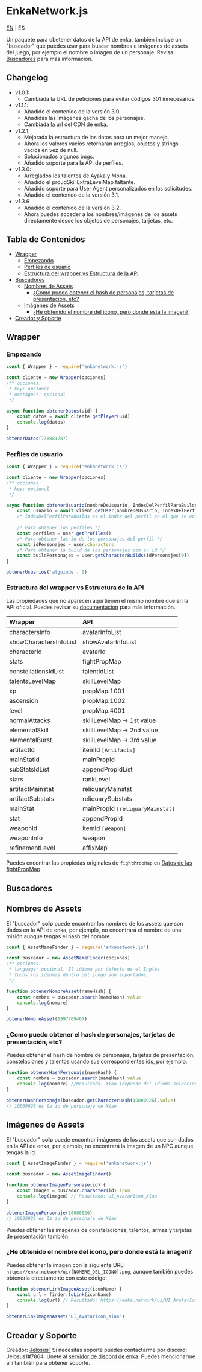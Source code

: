 # EnkaNetwork.js

[EN](/README.md) | ES

Un paquete para obetener datos de la API de enka, también incluye un "buscador" que puedes usar para buscar nombres e imágenes de assets del juego, por ejemplo el nombre o imagen de un personaje. Revisa [Buscadores](#buscadores) para más información.

## Changelog
- v1.0.1:
	- Cambiada la URL de peticiones para evitar códigos 301 innecesarios.
- v1.1.1:
	- Añadido el contenido de la versión 3.0.
	- Añadidas las imágenes gacha de los personajes.
	- Cambiada la url del CDN de enka.
- v1.2.1:
	- Mejorada la estructura de los datos para un mejor manejo.
	- Ahora los valores vacíos retornarán arreglos, objetos y strings vacíos en vez de null.
	- Solucionados algunos bugs.
	- Añadido soporte para la API de perfiles.
- v1.3.0:
	- Arreglados los talentos de Ayaka y Mona.
	- Añadido el proudSkillExtraLevelMap faltante.
	- Añadido soporte para User Agent personalizados en las solicitudes.
	- Añadido el contenido de la versión 3.1.
- v1.3.6
	- Añadido el contenido de la versión 3.2.
	- Ahora puedes acceder a los nombres/imágenes de los assets directamente desde los objetos de personajes, tarjetas, etc.

## Tabla de Contenidos
- [Wrapper](#wrapper)
	- [Empezando](#empezando)
	- [Perfiles de usuario](#perfiles-de-usuario)
	- [Estructura del wrapper vs Estructura de la API](#estructura-del-wrapper-vs-estructura-de-la-api)
- [Buscadores](#buscadores)
	- [Nombres de Assets](#nombres-de-assets)  
		- [¿Como puedo obtener el hash de personajes, tarjetas de presentación, etc?](#¿como-puedo-obtener-el-hash-de-personajes-tarjetas-de-presentación-etc) 
	- [Imágenes de Assets](#imágenes-de-assets) 
		- [¿He obtenido el nombre del icono, pero donde está la imagen?](#¿he-obtenido-el-nombre-del-icono-pero-donde-está-la-imagen)
- [Creador y Soporte](#creador-y-soporte) 

## Wrapper

### Empezando

```js
const { Wrapper } = require('enkanetwork.js')

const cliente = new Wrapper(opciones)
/** opciones:
 * key: opcional
 * userAgent: opcional
 */

async function obtenerDatos(uid) {
	const datos = await cliente.getPlayer(uid)
	console.log(datos)
}

obtenerDatos(738081787)
```

### Perfiles de usuario

```js
const { Wrapper } = require('enkanetwork.js')

const cliente = new Wrapper(opciones)
/** opciones:
 * key: opcional
 */

async function obtenerUsuario(nombreDeUsuario, IndexDelPerfilParaBuilds) {
	const usuario = await client.getUser(nombreDeUsuario, IndexDelPerfilParaBuilds)
	/* IndexDelPerfilParaBuilds es el index del perfil en el que se accederán a las builds de los personajes. Por ejemplo: si tienes 2 perfiles, para acceder al primero el index será 0, y si quieres acceder al segundo el index será 1 */
	
	/* Para obtener los perfiles */
	const perfiles = user.getProfiles()
	/* Para obtener las id de los personajes del perfil */
	const idPersonajes = user.characters
	/* Para obtener la build de los personajes con su id */
	const buildPersonajes = user.getCharacterBuilds(idPersonajes[0])
}

obtenerUsuarios('algoinde', 0)
```

### Estructura del wrapper vs Estructura de la API

Las propiedades que no aparecen aquí tienen el mismo nombre que en la API oficial. Puedes revisar su [documentación](https://api.enka.network/#/) para más información.

| Wrapper | API |
| :---------- | :--- | 
| charactersInfo | avatarInfoList |
| showCharactersInfoList | showAvatarInfoList |
| characterId | avatarId |
| stats | fightPropMap |
| constellationsIdList | talentIdList |
| talentsLevelMap | skillLevelMap |
| xp | propMap.1001 |
| ascension | propMap.1002 |
| level | propMap.4001 |
| normalAttacks | skillLevelMap -> 1st value |
| elementalSkill | skillLevelMap -> 2nd value |
| elementalBurst | skillLevelMap -> 3rd value |
| artifactId | itemId `[Artifacts]` |
| mainStatId | mainPropId |
| subStatsIdList | appendPropIdList |
| stars | rankLevel |
| artifactMainstat | reliquaryMainstat |
| artifactSubstats | reliquarySubstats |
| mainStat | mainPropId `[reliquaryMainstat]` |
| stat | appendPropId |
| weaponId | itemId `[Weapon]` |
| weaponInfo | weapon |
| refinementLevel | affixMap |

Puedes encontrar las propiedas originales de `fightPropMap` en [Datos de las fightPropMap](https://api.enka.network/#/api_es?id=fightprop)

## Buscadores

## Nombres de Assets

El "buscador" **solo** puede encontrar los nombres de los assets que son dados en la API de enka, por ejemplo, no encontrará el nombre de una misión aunque tengas el hash del nombre.

```js
const { AssetNameFinder } = require('enkanetwork.js')

const buscador = new AssetNameFinder(opciones)
/** opciones:
 * language: opcional. El idioma por defecto es el Inglés
 * Todos los idiomas dentro del juego son soportados.
 */

function obtenerNombreAsset(nameHash) {
	const nombre = buscador.search(nameHash).value
	console.log(nombre)
} 

obtenerNombreAsset(1997709467)
```

### ¿Como puedo obtener el hash de personajes, tarjetas de presentación, etc?

Puedes obtener el hash de nombre de personajes, tarjetas de presentación, constelaciones y talentos usando sus correspondientes ids, por ejemplo:

```js
function obtenerHashPersonaje(nameHash) {
	const nombre = buscador.search(nameHash).value
	console.log(nombre) //Resultado: Xiao (depende del idioma seleccionado)
}

obtenerHashPersonaje(buscador.getCharacterHash(10000026).value)
// 10000026 es la id de personaje de Xiao
```

## Imágenes de Assets

El "buscador" **solo** puede encontrar imágenes de los assets que son dados en la API de enka, por ejemplo, no encontrará la imagen de un NPC aunque tengas la id.

```js
const { AssetImageFinder } = require('enkanetwork.js')

const buscador = new AssetImageFinder()

function obtenerImagenPersonaje(id) {
	const imagen = buscador.character(id).icon
	console.log(imagen) // Resultado: UI_AvatarIcon_Xiao
}

obtenerImagenPersonaje(10000026)
// 10000026 es la id de personaje de Xiao
```

Puedes obtener las imágenes de constelaciones, talentos, armas y tarjetas de presentación también.

### ¿He obtenido el nombre del icono, pero donde está la imagen?

Puedes obtener la imagen con la siguiente URL: `https://enka.network/ui/[NOMBRE_DEL_ICONO].png`, aunque también puedes obtenerla directamente con este código:

```js
function obtenerLinkImagenAsset(iconName) {
	const url = finder.toLink(iconName)
	console.log(url) // Resultado: https://enka.network/ui/UI_AvatarIcon_Xiao.png
}

obtenerLinkImagenAsset("UI_AvatarIcon_Xiao")
```

## Creador y Soporte

Creador: [Jelosus1](https://github.com/Jelosus2/)
Si necesitas soporte puedes contactarme por discord: Jelosus1#7864.
Unete al [servidor de discord de enka](https://discord.gg/eUv6gcsjqe). Puedes mencionarme allí también para obtener soporte.